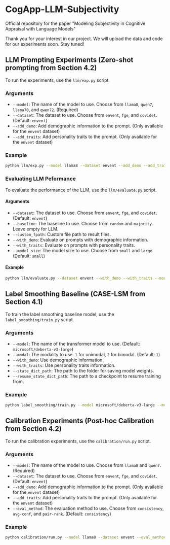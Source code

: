 # CogApp-LLM-Subjectivity
Official repository for the paper "Modeling Subjectivity in Cognitive Appraisal with Language Models"

Thank you for your interest in our project. We will upload the data and code for our experiments soon. Stay tuned!

## LLM Prompting Experiments (Zero-shot prompting from Section 4.2)
To run the experiments, use the `llm/exp.py` script.

### Arguments

*   `--model`: The name of the model to use. Choose from `llama8`, `qwen7`, `llama70`, and `qwen72`. (Required)
*   `--dataset`: The dataset to use. Choose from `envent`, `fge`, and `covidet`. (Default: `envent`)
*   `--add_demo`: Add demographic information to the prompt. (Only available for the `envent` dataset)
*   `--add_traits`: Add personality traits to the prompt. (Only available for the `envent` dataset)

### Example

```bash
python llm/exp.py --model llama8 --dataset envent --add_demo --add_traits
```

### Evaluating LLM Peformance
To evaluate the performance of the LLM, use the `llm/evaluate.py` script.

#### Arguments

*   `--dataset`: The dataset to use. Choose from `envent`, `fge`, and `covidet`. (Default: `envent`)
*   `--baseline`: The baseline to use. Choose from `random` and `majority`. Leave empty for LLM.
*   `--custom_fpath`: Custom file path to result files.
*   `--with_demo`: Evaluate on prompts with demographic information.
*   `--with_traits`: Evaluate on prompts with personality traits.
*   `--model_size`: The model size to use. Choose from `small` and `large`. (Default: `small`)

#### Example

```bash
python llm/evaluate.py --dataset envent --with_demo --with_traits --model_size small
```

## Label Smoothing Baseline (CASE-LSM from Section 4.1)
To train the label smoothing baseline model, use the `label_smoothing/train.py` script.

### Arguments

*   `--model`: The name of the transformer model to use. (Default: `microsoft/deberta-v3-large`)
*   `--modal`: The modality to use. `1` for unimodal, `2` for bimodal. (Default: `1`)
*   `--with_demo`: Use demographic information.
*   `--with_traits`: Use personality traits information.
*   `--state_dict_path`: The path to the folder for saving model weights.
*   `--resume_state_dict_path`: The path to a checkpoint to resume training from.

### Example

```bash
python label_smoothing/train.py --model microsoft/deberta-v3-large --modal 1 --with_demo --state_dict_path ./models
```

## Calibration Experiments (Post-hoc Calibration from Section 4.2)
To run the calibration experiments, use the `calibration/run.py` script.

### Arguments

*   `--model`: The name of the model to use. Choose from `llama8` and `qwen7`. (Required)
*   `--dataset`: The dataset to use. Choose from `envent`, `fge`, and `covidet`. (Default: `envent`)
*   `--add_demo`: Add demographic information to the prompt. (Only available for the `envent` dataset)
*   `--add_traits`: Add personality traits to the prompt. (Only available for the `envent` dataset)
*   `--eval_method`: The evaluation method to use. Choose from `consistency`, `avg-conf`, and `pair-rank`. (Default: `consistency`)

### Example

```bash
python calibration/run.py --model llama8 --dataset envent --eval_method consistency
```
